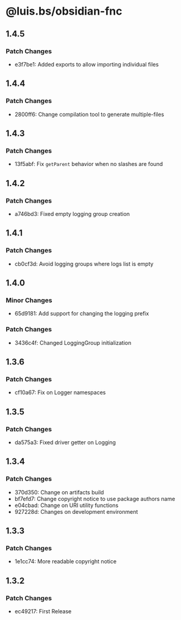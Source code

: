 # @luis.bs/obsidian-fnc

## 1.4.5

### Patch Changes

- e3f7be1: Added exports to allow importing individual files

## 1.4.4

### Patch Changes

- 2800ff6: Change compilation tool to generate multiple-files

## 1.4.3

### Patch Changes

- 13f5abf: Fix `getParent` behavior when no slashes are found

## 1.4.2

### Patch Changes

- a746bd3: Fixed empty logging group creation

## 1.4.1

### Patch Changes

- cb0cf3d: Avoid logging groups where logs list is empty

## 1.4.0

### Minor Changes

- 65d9181: Add support for changing the logging prefix

### Patch Changes

- 3436c4f: Changed LoggingGroup initialization

## 1.3.6

### Patch Changes

- cf10a67: Fix on Logger namespaces

## 1.3.5

### Patch Changes

- da575a3: Fixed driver getter on Logging

## 1.3.4

### Patch Changes

- 370d350: Change on artifacts build
- bf7efd7: Change copyright notice to use package authors name
- e04cbad: Change on URI utility functions
- 927228d: Changes on development environment

## 1.3.3

### Patch Changes

- 1e1cc74: More readable copyright notice

## 1.3.2

### Patch Changes

- ec49217: First Release
